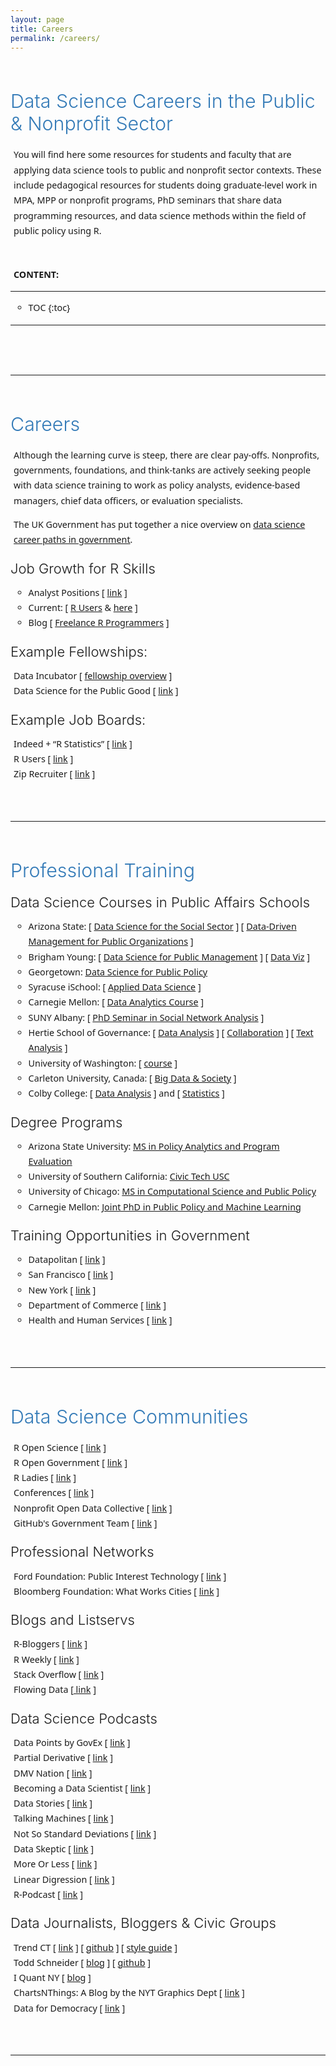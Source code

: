 ```yaml
---
layout: page
title: Careers
permalink: /careers/
---
```




<style>
p, li {
     font-family:system-ui,-apple-system,"Segoe UI",Roboto,Helvetica,Arial,sans-serif;
     font-size:calc(0.85em + 0.25vw);
     font-weight:300;
     line-height:1.7;
     -webkit-font-smoothing:antialiased;
     -moz-osx-font-smoothing:grayscale;
     margin-left:1%;
     margin-right:0%;
    }  

footer li { font-size:calc(0.65em + 0.25vw); }
    
h2{
  font-size:calc(2em + 0.25vw) !important;
  color: #337ab7;
  font-weight:300;
  margin-top:60px !important;
  margin-bottom:20px;
  } 

h3{
  font-size:calc(1.4em + 0.25vw);
  font-weight:300;
  margin-top:20px !important;
  margin-bottom:10px;} 

ul {
  list-style-type: circle;
}

#markdown-toc a {
  color: black;
  font-size:calc(0.75em + 0.25vw);
  line-height:1.2;
}  

#markdown-toc a:hover {
    color: black;
    text-decoration: none;
    font-weight: bold;
}

.collapsible {
  background-color: #fff;
  color: #444;
  cursor: pointer;
  padding: 18px;
  width: 20%;
  border: none;
  text-align: left;
  outline: none;
  font-size: 15px;
}

.active, .collapsible:hover {
  background-color: #ccc;
}

.active, .collapsible:hover {
  background-color: #ccc;
}

.content {
  display: none;
  overflow: hidden;
}
</style> 


## Data Science Careers in the Public & Nonprofit Sector

You will find here some resources for students and faculty that are applying data science tools to public and nonprofit sector contexts. These include pedagogical resources for students doing graduate-level work in MPA, MPP or nonprofit programs, PhD seminars that share data programming resources, and data science methods within the field of public policy using R. 


<br>

**CONTENT:**

----------------------- 

* TOC
{:toc}

-----------------------

<br>








<br>
<br>

-----------------------


## Careers

Although the learning curve is steep, there are clear pay-offs. Nonprofits, governments, foundations, and think-tanks are actively seeking people with data science training to work as policy analysts, evidence-based managers, chief data officers, or evaluation specialists. 

The UK Government has put together a nice overview on [data science career paths in government](https://github.com/ukgovdatascience/data_scientist_career_path/blob/master/index.md). 

### Job Growth for R Skills 

* Analyst Positions [ [link](https://www.indeed.com/jobs?as_and=r&as_phr=&as_any=%22data+science%22+%22statistics%22+%22analyst%22+%22government%22&as_not=&as_ttl=&as_cmp=&jt=fulltime&st=&as_src=&salary=&radius=25&l=&fromage=last&limit=10&sort=&psf=advsrch) ]  
* Current: [ [R Users](https://www.r-users.com/) & [here](https://www.indeed.com/q-R-Programmer-jobs.html) ]  
* Blog [ [Freelance R Programmers](https://static1.squarespace.com/static/55d9f3fbe4b001723c108c17/t/57a7f39337c58153c1866486/1470624660021/Freelance+R+Programmer+Rates.pdf) ]  


### Example Fellowships:

Data Incubator [ [fellowship overview](https://www.thedataincubator.com/fellowship.html#apply?ref=wam9saWUuYnJlZWRlbkBDb2xvcmFkby5FRFUK) ]  
Data Science for the Public Good [ [link](https://www.bi.vt.edu/sdal/projects/data-science-for-the-public-good-program) ]

### Example Job Boards:

Indeed + “R Statistics” [ [link](https://www.indeed.com/jobs?q=R+Statistics&l=&ts=1546801625888&rs=1) ]  
R Users [ [link](https://www.r-users.com/) ]  
Zip Recruiter [ [link](https://www.ziprecruiter.com/Jobs/R-Programmer) ]

<br>
<br>

-------------



## Professional Training


### Data Science Courses in Public Affairs Schools 
 
* Arizona State: [ [Data Science for the Social Sector](https://ds4ps.github.io/course_website/) ] [ [Data-Driven Management for Public Organizations](http://www.lecy.info/data-driven-management) ]
* Brigham Young: [ [Data Science for Public Management](https://statsf18.classes.andrewheiss.com/reading/04-reading/) ] [ [Data Viz](https://datavizf18.classes.andrewheiss.com/) ]  
* Georgetown: [Data Science for Public Policy](https://georgetownmccourt.github.io/data-science/)   
* Syracuse iSchool: [ [Applied Data Science](http://my.ischool.syr.edu/uploads/coursesyllabus/687syllabus2013maymester-1133.73673-6a0081f6-0348-4ec4-a75d-8ccf04e8ffe3.pdf) ]
* Carnegie Mellon: [ [Data Analytics Course](http://www.andrew.cmu.edu/user/achoulde/94842/index.html#schedule) ] 
* SUNY Albany: [ [PhD Seminar in Social Network Analysis](http://www.albany.edu/wwwres/kretheme/PAD777/overview.html) ] 
* Hertie School of Governance: [ [Data Analysis](https://github.com/mhaber/HertieDataScience) ]  [ [Collaboration](https://github.com/HertieDataScience/SyllabusAndLectures) ] [ [Text Analysis](https://github.com/mhaber/HertieTextAnalysis) ]  
* University of Washington: [ [course](https://evansdatascience.github.io/GovernanceAnalytics/) ]  
* Carleton University, Canada: [ [Big Data & Society](https://github.com/TraceyLauriault/COMS2200_Fall2017) ]  
* Colby College: [ [Data Analysis](http://mgimond.github.io/ES218/) ] and [ [Statistics](http://mgimond.github.io/Stats-in-R/index.html) ]  

 

### Degree Programs 
 
* Arizona State University: [MS in Policy Analytics and Program Evaluation](https://asuonline.asu.edu/online-degree-programs/graduate/program-evaluation-and-data-analytics-ms)  
* University of Southern California: [Civic Tech USC](http://www.civictechusc.org/)  
* University of Chicago: [MS in Computational Science and Public Policy](https://capp.sites.uchicago.edu/)
* Carnegie Mellon: [Joint PhD in Public Policy and Machine Learning](https://www.ml.cmu.edu/academics/joint-ml-phd.html)  



### Training Opportunities in Government

* Datapolitan [ [link](http://www.datapolitan.com/#projects) ]  
* San Francisco [ [link](https://datasf.org/academy/) ]  
* New York [ [link](https://github.com/datapolitan/Data_Analytics_Classes) ]  
* Department of Commerce [ [link](https://dataacademy.commerce.gov/) ]  
* Health and Human Services [ [link](https://www.nextgov.com/emerging-tech/2019/01/hhs-contract-will-offer-ai-tech-support-all-government/154078/) ]

<br>
<br>

-----------------------










## Data Science Communities

R Open Science [ [link](https://ropensci.org/) ]  
R Open Government [ [link](http://ropengov.github.io/) ]  
R Ladies [ [link](https://rladies.org/) ]  
Conferences [ [link](https://jumpingrivers.github.io/meetingsR/events.html) ]  
Nonprofit Open Data Collective [ [link](www.npdata.info) ]  
GitHub's Government Team [ [link](https://government.github.com/) ]  


### Professional Networks

Ford Foundation: Public Interest Technology [ [link](https://www.fordfoundation.org/campaigns/public-interest-tech/) ]  
Bloomberg Foundation: What Works Cities [ [link](https://whatworkscities.bloomberg.org/about/) ]  



### Blogs and Listservs

R-Bloggers [ [link](http://www.r-bloggers.com/) ]  
R Weekly [ [link](https://rweekly.org/) ]  
Stack Overflow [ [link](http://stackoverflow.com/questions/tagged/r) ]  
Flowing Data [[ link](http://flowingdata.com/) ]

### Data Science Podcasts

Data Points by GovEx [ [link](https://govex.jhu.edu/data-points-episode-0-2/) ]  
Partial Derivative [ [link](http://partiallyderivative.com/) ]  
DMV Nation [ [link](https://gimletmedia.com/episode/34-dmv-nation/) ]  
Becoming a Data Scientist [ [link](http://www.becomingadatascientist.com/category/podcast/) ]  
Data Stories [ [link](http://datastori.es/) ]  
Talking Machines [ [link](http://www.thetalkingmachines.com/) ]  
Not So Standard Deviations [ [link](https://soundcloud.com/nssd-podcast) ]  
Data Skeptic [ [link](https://dataskeptic.com/) ]  
More Or Less [ [link](http://www.bbc.co.uk/programmes/p02nrss1) ]  
Linear Digression [ [link](http://lineardigressions.com/) ]  
R-Podcast [ [link](https://r-podcast.org/) ]

### Data Journalists, Bloggers & Civic Groups

Trend CT [ [link](https://trendct.org/) ] [ [github](https://github.com/trendct-data) ] [ [style guide](https://github.com/trendct/data/tree/master/data-repo-styleguide) ]   
Todd Schneider [ [blog](http://toddwschneider.com/) ] [ [github](https://github.com/toddwschneider) ]  
I Quant NY [ [blog](http://iquantny.tumblr.com/) ]  
ChartsNThings: A Blog by the NYT Graphics Dept [ [link](http://kpq.github.io/chartsnthings/) ]  
Data for Democracy [ [link](http://datafordemocracy.org/) ]  



<br>
<br>

-----------------------




